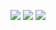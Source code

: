 ![](https://i.postimg.cc/sxXYWyjy/image-2024-05-23-214758211.png)
![](https://tenor.com/view/tsugino-haru-zeno-zeno-remake-tsugino-thursday-gif-11888472354294817718)
![](https://i.postimg.cc/vZd1FMJB/image-2024-05-23-214816539.png)
